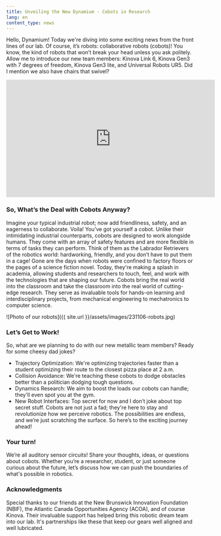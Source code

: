 ```yaml
---
title: Unveiling the New Dynamium - Cobots in Research
lang: en
content_type: news
---
```


Hello, Dynamium! Today we're diving into some exciting news from the front lines of our lab. Of course, it’s robots: collaborative robots (cobots)! You know, the kind of robots that won’t break your head unless you ask politely. Allow me to introduce our new team members: Kinova Link 6, Kinova Gen3 with 7 degrees of freedom, Kinova Gen3 lite, and Universal Robots UR5. Did I mention we also have chairs that swivel?

<p align="center">
<iframe width="560" height="315" src="https://www.youtube.com/embed/PZ-er-1jgRw?si=LmvBrGvZqtV8lyCY" title="YouTube video player" frameborder="0" allow="accelerometer; autoplay; clipboard-write; encrypted-media; gyroscope; picture-in-picture; web-share" allowfullscreen></iframe>
</p>

### So, What’s the Deal with Cobots Anyway?
Imagine your typical industrial robot; now add friendliness, safety, and an eagerness to collaborate. Voila! You’ve got yourself a cobot. Unlike their intimidating industrial counterparts, cobots are designed to work alongside humans. They come with an array of safety features and are more flexible in terms of tasks they can perform. Think of them as the Labrador Retrievers of the robotics world: hardworking, friendly, and you don’t have to put them in a cage!
Gone are the days when robots were confined to factory floors or the pages of a science fiction novel. Today, they're making a splash in academia, allowing students and researchers to touch, feel, and work with the technologies that are shaping our future. Cobots bring the real world into the classroom and take the classroom into the real world of cutting-edge research. They serve as invaluable tools for hands-on learning and interdisciplinary projects, from mechanical engineering to mechatronics to computer science.

![Photo of our robots]({{ site.url }}/assets/images/231106-robots.jpg)

### Let’s Get to Work!
So, what are we planning to do with our new metallic team members? Ready for some cheesy dad jokes?
- Trajectory Optimization: We're optimizing trajectories faster than a student optimizing their route to the closest pizza place at 2 a.m.
- Collision Avoidance: We're teaching these cobots to dodge obstacles better than a politician dodging tough questions.
- Dynamics Research: We aim to boost the loads our cobots can handle; they'll even spot you at the gym.
- New Robot Interfaces: Top secret for now and I don’t joke about top secret stuff.
Cobots are not just a fad; they're here to stay and revolutionize how we perceive robotics. The possibilities are endless, and we’re just scratching the surface. So here’s to the exciting journey ahead!

### Your turn!
We’re all auditory sensor circuits! Share your thoughts, ideas, or questions about cobots. Whether you’re a researcher, student, or just someone curious about the future, let’s discuss how we can push the boundaries of what's possible in robotics.


### Acknowledgments
Special thanks to our friends at the New Brunswick Innovation Foundation (NBIF), the Atlantic Canada Opportunities Agency (ACOA), and of course Kinova. Their invaluable support has helped bring this robotic dream team into our lab. It's partnerships like these that keep our gears well aligned and well lubricated.


